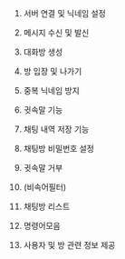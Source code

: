1. 서버 연결 및 닉네임 설정

2. 메시지 수신 및 발신

3. 대화방 생성

4. 방 입장 및 나가기

5. 중복 닉네임 방지

6. 귓속말 기능

7. 채팅 내역 저장 기능

8. 채팅방 비밀번호 설정

9. 귓속말 거부

10. (비속어필터)

11. 채팅방 리스트

12. 명령어모음

13. 사용자 및 방 관련 정보 제공
